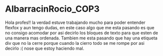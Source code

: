 # AlbarracinRocio_COP3
Hola profes!! la verdad estuve trabajando mucho para poder entender flexfox y aun tengo dudas, en este caso algo que me esta pasando es que no consigo acomodar por asi decirlo los bloques de texto para que esten de una manera mas ordenada.
Tambien me esta pasando que hay una etiqueta div que no la cerre porque cuando la cierro todo se me rompe por asi decirlo :( nose que estoy haciendo mal.
